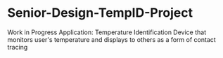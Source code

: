 # Senior-Design-TempID-Project
Work in Progress Application: Temperature Identification Device that monitors user's temperature and displays to others as a form of contact tracing
